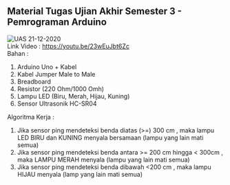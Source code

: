 Material Tugas Ujian Akhir Semester 3 - Pemrograman Arduino
--
![UAS 21-12-2020](https://user-images.githubusercontent.com/71767382/106607453-e4515500-6595-11eb-9cbb-a4095eb8d802.png)  
Link Video : https://youtu.be/23wEuJbt6Zc  
Bahan :
1. Arduino Uno + Kabel
2. Kabel Jumper Male to Male
3. Breadboard
4. Resistor (220 Ohm/1000 Omh)
5. Lampu LED (Biru, Merah, Hijau, Kuning)
6. Sensor Ultrasonik HC-SR04  

Algoritma Kerja :
1. Jika sensor ping mendeteksi benda diatas (>=) 300 cm , maka lampu LED BIRU dan KUNING menyala bersamaan (lampu yang lain mati semua)
2. Jika sensor ping mendeteksi benda antara >= 200 cm hingga < 300cm , maka LAMPU MERAH menyala (lampu yang lain mati semua)
3. Jika sensor ping mendeteksi benda dibawah <200 cm , maka lampu HIJAU menyala (lamp yang lain mati semua)
